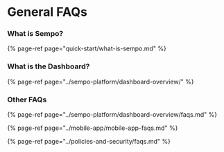 # General FAQs

### What is Sempo?

{% page-ref page="quick-start/what-is-sempo.md" %}

### What is the Dashboard?

{% page-ref page="../sempo-platform/dashboard-overview/" %}

### Other FAQs

{% page-ref page="../sempo-platform/dashboard-overview/faqs.md" %}

{% page-ref page="../mobile-app/mobile-app-faqs.md" %}

{% page-ref page="../policies-and-security/faqs.md" %}



